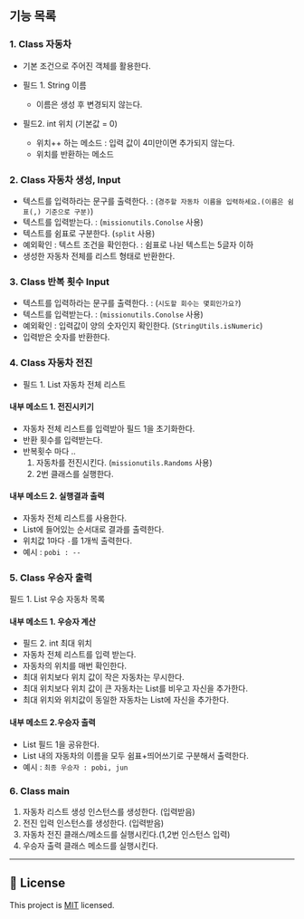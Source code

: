 ## 기능 목록

### 1. Class 자동차

- 기본 조건으로 주어진 객체를 활용한다.

- 필드 1. String 이름
  - 이름은 생성 후 변경되지 않는다.

- 필드2. int 위치 (기본값 = 0)
  - 위치++ 하는 메소드 : 입력 값이 4미만이면 추가되지 않는다.
  - 위치를 반환하는 메소드



### 2. Class 자동차 생성, Input
- 텍스트를 입력하라는 문구를 출력한다. : (`경주할 자동차 이름을 입력하세요.(이름은 쉼표(,) 기준으로 구분)`)
- 텍스트를 입력받는다. : (`missionutils.Conolse` 사용)
- 텍스트를 쉼표로 구분한다. (`split` 사용)
- 예외확인 : 텍스트 조건을 확인한다. : 쉼표로 나뉜 텍스트는 5글자 이하
- 생성한 자동차 전체를 리스트 형태로 반환한다.


### 3. Class 반복 횟수 Input

- 텍스트를 입력하라는 문구를 출력한다. : (`시도할 회수는 몇회인가요?`)
- 텍스트를 입력받는다. : (`missionutils.Conolse` 사용)
- 예외확인 : 입력값이 양의 숫자인지 확인한다. (`StringUtils.isNumeric`)
- 입력받은 숫자를 반환한다.


### 4. Class 자동차 전진

- 필드 1. List<Car> 자동차 전체 리스트

#### 내부 메소드 1. 전진시키기
- 자동차 전체 리스트를 입력받아 필드 1을 초기화한다.
- 반환 횟수를 입력받는다.
- 반복횟수 마다 ..
  1. 자동차를 전진시킨다. (`missionutils.Randoms` 사용)
  2. 2번 클래스를 실행한다.
  
  
#### 내부 메소드 2. 실행결과 출력
- 자동차 전체 리스트를 사용한다.
- List에 들어있는 순서대로 결과를 출력한다.
- 위치값 1마다 `-`를 1개씩 출력한다.
- 예시 : `pobi : --`


### 5. Class 우승자 출력
필드 1. List<String> 우승 자동차 목록

#### 내부 메소드 1. 우승자 계산
- 필드 2. int 최대 위치
- 자동차 전체 리스트를 입력 받는다.
- 자동차의 위치를 매번 확인한다.
- 최대 위치보다 위치 값이 작은 자동차는 무시한다.
- 최대 위치보다 위치 값이 큰 자동차는 List를 비우고 자신을 추가한다.
- 최대 위치와 위치값이 동일한 자동차는 List에 자신을 추가한다.

#### 내부 메소드 2.우승자 출력
- List 필드 1을 공유한다. 
- List 내의 자동차의 이름을 모두 쉼표+띄어쓰기로 구분해서 출력한다.
- 예시 : `최종 우승자 : pobi, jun`



### 6. Class main 
1. 자동차 리스트 생성 인스턴스를 생성한다. (입력받음)
2. 전진 입력 인스턴스를 생성한다. (입력받음)
3. 자동차 전진 클래스/메소드를 실행시킨다.(1,2번 인스턴스 입력)
4. 우승자 출력 클래스 메소드를 실행시킨다.

---

## 📝 License

This project is [MIT](https://github.com/woowacourse/java-racingcar-precourse/blob/master/LICENSE) licensed.
